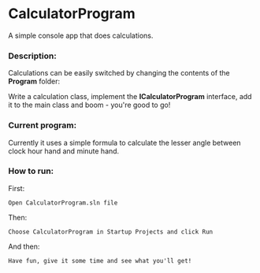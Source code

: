 # CalculatorProgram
A simple console app that does calculations.

### Description:
Calculations can be easily switched by changing the contents of the **Program** folder:

Write a calculation class, implement the **ICalculatorProgram** interface, add it to the main class and boom - you're good to go!

### Current program:
Currently it uses a simple formula to calculate the lesser angle between clock hour hand and minute hand.

### How to run:

First:
```
Open CalculatorProgram.sln file
```
Then:
```
Choose CalculatorProgram in Startup Projects and click Run
```

And then:
```
Have fun, give it some time and see what you'll get!
```
